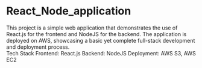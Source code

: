 # React_Node_application
This project is a simple web application that demonstrates the use of React.js for the frontend and NodeJS for the backend. The application is deployed on AWS, showcasing a basic yet complete full-stack development and deployment process.  
Tech Stack
Frontend: React.js
Backend: NodeJS
Deployment: AWS S3, AWS EC2
